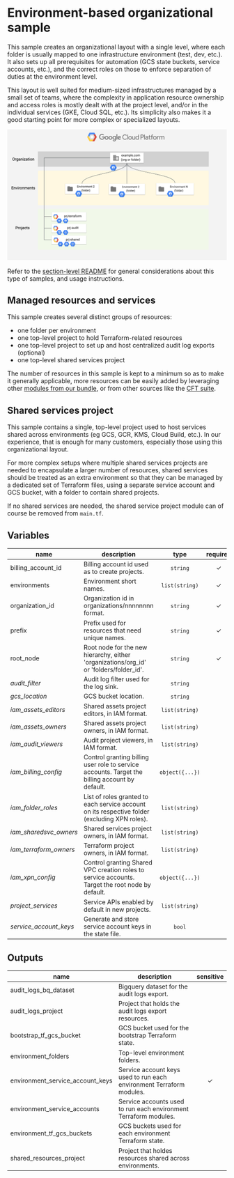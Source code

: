 # Environment-based organizational sample

This sample creates an organizational layout with a single level, where each  folder is usually mapped to one infrastructure environment (test, dev, etc.). It also sets up all prerequisites for automation (GCS state buckets, service accounts, etc.), and the correct roles on those to enforce separation of duties at the environment level.

This layout is well suited for medium-sized infrastructures managed by a small set of teams, where the complexity in application resource ownership and access roles is mostly dealt with at the project level, and/or in the individual services (GKE, Cloud SQL, etc.). Its simplicity also makes it a good starting point for more complex or specialized layouts.

![High-level diagram](diagram.png "High-level diagram")

Refer to the [section-level README](../README.md) for general considerations about this type of samples, and usage instructions.

## Managed resources and services

This sample creates several distinct groups of resources:

- one folder per environment
- one top-level project to hold Terraform-related resources
- one top-level project to set up and host centralized audit log exports (optional)
- one top-level shared services project

The number of resources in this sample is kept to a minimum so as to make it generally applicable, more resources can be easily added by leveraging other [modules from our bundle](../../modules/), or from other sources like the [CFT suite](https://github.com/terraform-google-modules).

## Shared services project

This sample contains a single, top-level project used to host services shared across environments (eg GCS, GCR, KMS, Cloud Build, etc.). In our experience, that is enough for many customers, especially those using this organizational layout.

For more complex setups where multiple shared services projects are needed to encapsulate a larger number of resources, shared services should be treated as an extra environment so that they can be managed by a dedicated set of Terraform files, using a separate service account and GCS bucket, with a folder to contain shared projects.

If no shared services are needed, the shared service project module can of course be removed from `main.tf`.

<!-- BEGIN TFDOC -->
## Variables

| name | description | type | required | default |
|---|---|:---: |:---:|:---:|
| billing_account_id | Billing account id used as to create projects. | <code title="">string</code> | ✓ |  |
| environments | Environment short names. | <code title="list&#40;string&#41;">list(string)</code> | ✓ |  |
| organization_id | Organization id in organizations/nnnnnnnn format. | <code title="">string</code> | ✓ |  |
| prefix | Prefix used for resources that need unique names. | <code title="">string</code> | ✓ |  |
| root_node | Root node for the new hierarchy, either 'organizations/org_id' or 'folders/folder_id'. | <code title="">string</code> | ✓ |  |
| *audit_filter* | Audit log filter used for the log sink. | <code title="">string</code> |  | <code title="&#60;&#60;END&#10;logName: &#34;&#47;logs&#47;cloudaudit.googleapis.com&#37;2Factivity&#34;&#10;OR&#10;logName: &#34;&#47;logs&#47;cloudaudit.googleapis.com&#37;2Fsystem_event&#34;&#10;END">...</code> |
| *gcs_location* | GCS bucket location. | <code title="">string</code> |  | <code title="">EU</code> |
| *iam_assets_editors* | Shared assets project editors, in IAM format. | <code title="list&#40;string&#41;">list(string)</code> |  | <code title="">[]</code> |
| *iam_assets_owners* | Shared assets project owners, in IAM format. | <code title="list&#40;string&#41;">list(string)</code> |  | <code title="">[]</code> |
| *iam_audit_viewers* | Audit project viewers, in IAM format. | <code title="list&#40;string&#41;">list(string)</code> |  | <code title="">[]</code> |
| *iam_billing_config* | Control granting billing user role to service accounts. Target the billing account by default. | <code title="object&#40;&#123;&#10;grant      &#61; bool&#10;target_org &#61; bool&#10;&#125;&#41;">object({...})</code> |  | <code title="&#123;&#10;grant      &#61; true&#10;target_org &#61; false&#10;&#125;">...</code> |
| *iam_folder_roles* | List of roles granted to each service account on its respective folder (excluding XPN roles). | <code title="list&#40;string&#41;">list(string)</code> |  | <code title="&#91;&#10;&#34;roles&#47;compute.networkAdmin&#34;,&#10;&#34;roles&#47;owner&#34;,&#10;&#34;roles&#47;resourcemanager.folderViewer&#34;,&#10;&#34;roles&#47;resourcemanager.projectCreator&#34;,&#10;&#93;">...</code> |
| *iam_sharedsvc_owners* | Shared services project owners, in IAM format. | <code title="list&#40;string&#41;">list(string)</code> |  | <code title="">[]</code> |
| *iam_terraform_owners* | Terraform project owners, in IAM format. | <code title="list&#40;string&#41;">list(string)</code> |  | <code title="">[]</code> |
| *iam_xpn_config* | Control granting Shared VPC creation roles to service accounts. Target the root node by default. | <code title="object&#40;&#123;&#10;grant      &#61; bool&#10;target_org &#61; bool&#10;&#125;&#41;">object({...})</code> |  | <code title="&#123;&#10;grant      &#61; true&#10;target_org &#61; true&#10;&#125;">...</code> |
| *project_services* | Service APIs enabled by default in new projects. | <code title="list&#40;string&#41;">list(string)</code> |  | <code title="&#91;&#10;&#34;resourceviews.googleapis.com&#34;,&#10;&#34;stackdriver.googleapis.com&#34;,&#10;&#93;">...</code> |
| *service_account_keys* | Generate and store service account keys in the state file. | <code title="">bool</code> |  | <code title="">true</code> |

## Outputs

| name | description | sensitive |
|---|---|:---:|
| audit_logs_bq_dataset | Bigquery dataset for the audit logs export. |  |
| audit_logs_project | Project that holds the audit logs export resources. |  |
| bootstrap_tf_gcs_bucket | GCS bucket used for the bootstrap Terraform state. |  |
| environment_folders | Top-level environment folders. |  |
| environment_service_account_keys | Service account keys used to run each environment Terraform modules. | ✓ |
| environment_service_accounts | Service accounts used to run each environment Terraform modules. |  |
| environment_tf_gcs_buckets | GCS buckets used for each environment Terraform state. |  |
| shared_resources_project | Project that holdes resources shared across environments. |  |
<!-- END TFDOC -->

